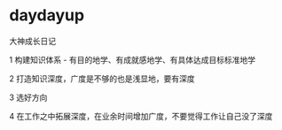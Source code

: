 # daydayup

大神成长日记

1 构建知识体系 - 有目的地学、有成就感地学、有具体达成目标标准地学

2 打造知识深度，广度是不够的也是浅显地，要有深度

3 选好方向

4 在工作之中拓展深度，在业余时间增加广度，不要觉得工作让自己没了深度